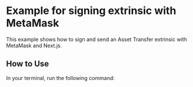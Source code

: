# Example for signing extrinsic with MetaMask

This example shows how to sign and send an Asset Transfer extrinsic with MetaMask and Next.js.

## How to Use

In your terminal, run the following command:

```bash

```
